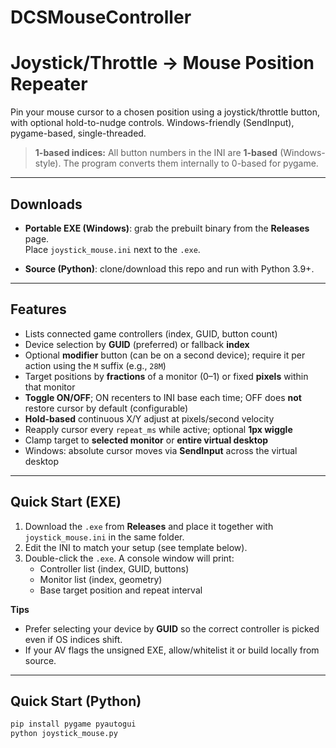 # DCSMouseController

# Joystick/Throttle → Mouse Position Repeater

Pin your mouse cursor to a chosen position using a joystick/throttle button, with optional hold-to-nudge controls. Windows-friendly (SendInput), pygame-based, single-threaded.

> **1-based indices:** All button numbers in the INI are **1-based** (Windows-style). The program converts them internally to 0-based for pygame.

---

## Downloads

- **Portable EXE (Windows)**: grab the prebuilt binary from the **Releases** page.  
  Place `joystick_mouse.ini` next to the `.exe`.

- **Source (Python)**: clone/download this repo and run with Python 3.9+.

---

## Features

- Lists connected game controllers (index, GUID, button count)
- Device selection by **GUID** (preferred) or fallback **index**
- Optional **modifier** button (can be on a second device); require it per action using the `M` suffix (e.g., `28M`)
- Target positions by **fractions** of a monitor (0–1) or fixed **pixels** within that monitor
- **Toggle ON/OFF**; ON recenters to INI base each time; OFF does **not** restore cursor by default (configurable)
- **Hold-based** continuous X/Y adjust at pixels/second velocity
- Reapply cursor every `repeat_ms` while active; optional **1px wiggle**
- Clamp target to **selected monitor** or **entire virtual desktop**
- Windows: absolute cursor moves via **SendInput** across the virtual desktop

---

## Quick Start (EXE)

1. Download the `.exe` from **Releases** and place it together with `joystick_mouse.ini` in the same folder.
2. Edit the INI to match your setup (see template below).
3. Double-click the `.exe`. A console window will print:
    - Controller list (index, GUID, buttons)
    - Monitor list (index, geometry)
    - Base target position and repeat interval

**Tips**
- Prefer selecting your device by **GUID** so the correct controller is picked even if OS indices shift.
- If your AV flags the unsigned EXE, allow/whitelist it or build locally from source.

---

## Quick Start (Python)

```bash
pip install pygame pyautogui
python joystick_mouse.py
